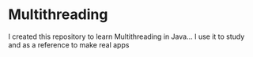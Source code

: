 # Multithreading
I created this repository to learn Multithreading in Java... I use it to study and as a reference to make real apps
